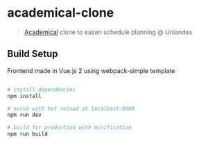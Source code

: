 # academical-clone

  

> [Academical](https://uniandes.academical.co/) clone to easen schedule planning @ Uniandes
  

## Build Setup

Frontend made in Vue.js 2 using webpack-simple template
  

``` bash

# install dependencies
npm install  

# serve with hot reload at localhost:8080
npm run dev  

# build for production with minification
npm run build

```

  

